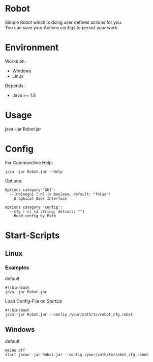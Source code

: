 # Robot

Simple Robot which is doing user defined actions for you. <br>
You can save your Actions configs to persist your work.

# Environment
Works on:
  - Windows
  - Linux
  
Depends:
  - Java >= 1.8

# Usage

  java -jar Robot.jar 
  
  
# Config
For Commandline Help:

    java -jar Robot.jar --help

Options:

    Options category 'GUI':
      --[no]nogui [-n] (a boolean; default: "false")
        Graphical User Interface

    Options category 'config':
      --cfg [-c] (a string; default: "")
        Read config by Path

# Start-Scripts

## Linux

### Examples
default


    #!/bin/bash
    java -jar Robot.jar

Load Config-File on StartUp


    #!/bin/bash
    java -jar Robot.jar --config /your/path/to/robot_cfg.robot
    
## Windows
default

    @echo off
    start javaw -jar Robot.jar --config /your/path/to/robot_cfg.robot
